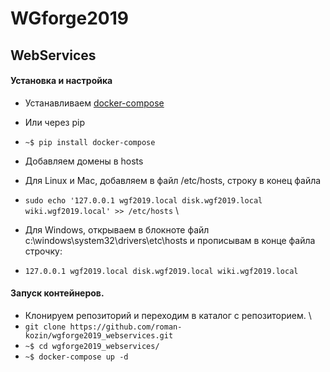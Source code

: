 
# WGforge2019
## WebServices

#### Установка и настройка
* Устанавливаем [docker-compose](https://docs.docker.com/compose/install/)
* Или через pip
* `~$ pip install docker-compose`

* Добавляем домены в hosts
* Для Linux и Mac, добавляем в файл /etc/hosts, строку в конец файла
* `sudo echo '127.0.0.1 wgf2019.local disk.wgf2019.local wiki.wgf2019.local' >> /etc/hosts`
\\
* Для Windows, открываем в блокноте файл c:\windows\system32\drivers\etc\hosts и прописывам в конце файла строчку:
* `127.0.0.1 wgf2019.local disk.wgf2019.local wiki.wgf2019.local`

#### Запуск контейнеров.
* Клонируем репозиторий и переходим в каталог с репозиторием. \
* `git clone https://github.com/roman-kozin/wgforge2019_webservices.git`
* `~$ cd wgforge2019_webservices/`
* `~$ docker-compose up -d`
